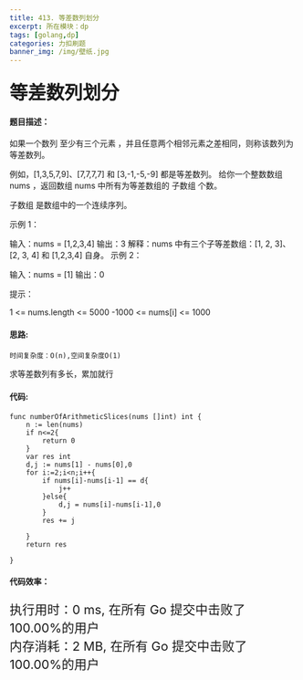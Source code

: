 ```yaml
---
title: 413. 等差数列划分
excerpt: 所在模块：dp
tags: [golang,dp]
categories: 力扣刷题
banner_img: /img/壁纸.jpg
---
```


### <font size=6px>等差数列划分</font>

#### 题目描述：

如果一个数列 至少有三个元素 ，并且任意两个相邻元素之差相同，则称该数列为等差数列。

例如，[1,3,5,7,9]、[7,7,7,7] 和 [3,-1,-5,-9] 都是等差数列。
给你一个整数数组 nums ，返回数组 nums 中所有为等差数组的 子数组 个数。

子数组 是数组中的一个连续序列。

 

示例 1：

输入：nums = [1,2,3,4]
输出：3
解释：nums 中有三个子等差数组：[1, 2, 3]、[2, 3, 4] 和 [1,2,3,4] 自身。
示例 2：

输入：nums = [1]
输出：0


提示：

1 <= nums.length <= 5000
-1000 <= nums[i] <= 1000

#### 思路:

```
时间复杂度：O(n),空间复杂度O(1)
```

求等差数列有多长，累加就行

#### 代码:

```golang
func numberOfArithmeticSlices(nums []int) int {
    n := len(nums)
    if n<=2{
        return 0
    }
    var res int
    d,j := nums[1] - nums[0],0
    for i:=2;i<n;i++{
        if nums[i]-nums[i-1] == d{
            j++
        }else{
            d,j = nums[i]-nums[i-1],0
        }
        res += j
        
    }
    return res

}
```

#### 代码效率：

<p class="note note-primary"; style="font-size:22px">
   执行用时：0 ms, 在所有 Go 提交中击败了100.00%的用户<br>
   内存消耗：2 MB, 在所有 Go 提交中击败了100.00%的用户
</p>

